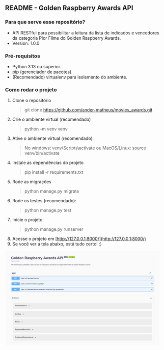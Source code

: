 ## README - Golden Raspberry Awards API

### Para que serve esse repositório?

- API RESTful para possibilitar a leitura da lista de indicados e vencedores da categoria Pior Filme do Golden Raspberry Awards.
- Version: 1.0.0

### Pré-requisitos

- Python 3.13 ou superior.
- pip (gerenciador de pacotes).
- (Recomendado) virtualenv para isolamento do ambiente.

### Como rodar o projeto

1. Clone o repositório
   > git clone https://github.com/ander-matheus/movies_awards.git
1. Crie o ambiente virtual (recomendado)
   > python -m venv venv
1. Ative o ambiente virtual (recomendado)
   > No windows: venv\Scripts\activate ou MacOS/Linux: source venv/bin/activate
1. Instale as dependências do projeto
   > pip install -r requirements.txt
1. Rode as migrações
   > python manage.py migrate
1. Rode os testes (recomendado):
   > python manage.py test
1. Inicie o projeto
   > python manage.py runserver
1. Acesse o projeto em [http://127.0.0.1:8000/](http://127.0.0.1:8000/)
1. Se você ver a tela abaixo, está tudo certo! :)

<img src="https://github.com/ander-matheus/movies_awards/blob/main/Golden-Raspberry-Awards-API.png" alt="home print">
